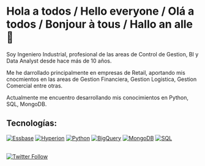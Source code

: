 # Hola a todos / Hello everyone / Olá a todos / Bonjour à tous / Hallo an alle 👋



Soy Ingeniero Industrial, profesional de las areas de Control de Gestion, BI y Data Analyst desde hace más de 10 años.

Me he darrollado principalmente en empresas de Retail, aportando mis cnocmientos en las areas de Gestion Financiera, Gestion Logistica, Gestion Comercial entre otras.

Actualmente me encuentro desarrollando mis conocimientos en Python, SQL, MongoDB.

## Tecnologías:
[![Essbase](https://img.shields.io/badge/Essbase-999999?style=for-the-badge)]()
[![Hyperion](https://img.shields.io/badge/hyperion-FA7343?style=for-the-badge)]()
[![Python](https://img.shields.io/badge/Python-yellow?style=for-the-badge)]()
[![BigQuery](https://img.shields.io/badge/BigQuery-4285F4?style=for-the-badge)]()
[![MongoDB](https://img.shields.io/badge/MongoDB-47A248?style=for-the-badge)]()
[![SQL](https://img.shields.io/badge/MySQL-4479A1?style=for-the-badge)]()
</br>
</br>

[![Twitter Follow](https://img.shields.io/twitter/follow/cris_segovia81?style=social)](https://twitter.com/cris_segovia81)

<!--
[![Python](https://img.shields.io/badge/Python-yellow?style=for-the-badge&logo=python&logoColor=white&labelColor=101010)]()
https://shields.io/

**TianSeMo/TianSeMo** is a ✨ _special_ ✨ repository because its `README.md` (this file) appears on your GitHub profile.

Here are some ideas to get you started:

- 🔭 I’m currently working on ...
- 🌱 I’m currently learning ...
- 👯 I’m looking to collaborate on ...
- 🤔 I’m looking for help with ...
- 💬 Ask me about ...
- 📫 How to reach me: ...
- 😄 Pronouns: ...
- ⚡ Fun fact: ...
-->
